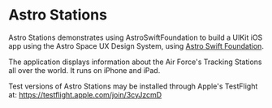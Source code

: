 # Astro Stations
Astro Stations demonstrates using AstroSwiftFoundation to build a UIKit iOS app using the Astro Space UX Design System, using [Astro Swift Foundation](https://github.com/RocketCommunicationsInc/AstroSwiftFoundation).

The application displays information about the Air Force's Tracking Stations all over the world. It runs on iPhone and iPad.

Test versions of Astro Stations may be installed through Apple's TestFlight at: https://testflight.apple.com/join/3cyJzcmD
